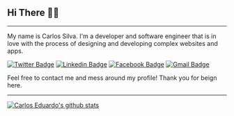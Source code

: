 ## Hi There 👋😄

---

My name is Carlos Silva. I'm a developer and software engineer that is in love with the process of designing and developing complex websites and apps.


[![Twitter Badge](https://img.shields.io/badge/-@coderCadu-6633cc?style=flat-square&labelColor=6633cc&logo=twitter&logoColor=white&link=https://twitter.com/coderCadu)](https://twitter.com/coderCadu)
[![Linkedin Badge](https://img.shields.io/badge/-cadugraphys-6633cc?style=flat-square&logo=Linkedin&logoColor=white&link=https://www.linkedin.com/in/cadugraphys/)](https://www.linkedin.com/in/cadugraphys/)
[![Facebook Badge](https://img.shields.io/badge/-cadugraphys.py-6633cc?style=flat-square&logo=Facebook&logoColor=white&link=https://facebook.com/cadugraphys.py/)](https://www.facebook.com/cadugraphys.py)
[![Gmail Badge](https://img.shields.io/badge/-carlosedu.waldorf@gmail.com-6633cc?style=flat-square&logo=Gmail&logoColor=white&link=mailto:carlosedu.waldorf@gmail.com)](mailto:carlosedu.waldorf@gmail.com)


Feel free to contact me and mess around my profile! Thank you for beign here.

---

[![Carlos Eduardo's github stats](https://github-readme-stats.vercel.app/api?username=carlosedu13&theme=dark)](https://github.com/carlosedu13)
